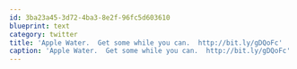 ```yaml
---
id: 3ba23a45-3d72-4ba3-8e2f-96fc5d603610
blueprint: text
category: twitter
title: 'Apple Water.  Get some while you can.  http://bit.ly/gDQoFc'
caption: 'Apple Water.  Get some while you can.  http://bit.ly/gDQoFc'
---
```

